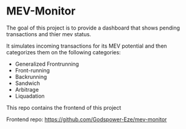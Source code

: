 # MEV-Monitor

The goal of this project is to provide a dashboard that shows pending transactions and thier mev status.

It simulates incoming transactions for its MEV potential and then categorizes them on the following categories:

- Generalized Frontrunning
- Front-running
- Backrunning
- Sandwich
- Arbitrage
- Liquadation

This repo contains the frontend of this project

Frontend repo: <https://github.com/Godspower-Eze/mev-monitor>
